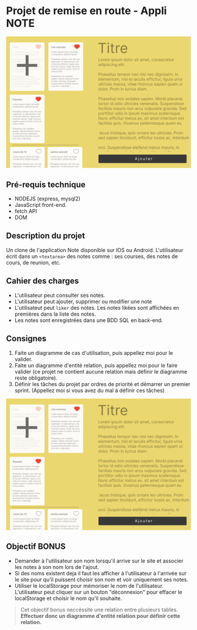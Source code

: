 # Projet de remise en route - Appli NOTE

![alt text](../React/Cours/Note.png)

## Pré-requis technique
- NODEJS (express, mysql2)
- JavaScript front-end.
- fetch API
- DOM

## Description du projet
Un clone de l'application Note disponible sur IOS ou Android.
L'utilisateur écrit dans un `<textarea>` des notes comme : ses courses, des notes de cours, de reunion, etc.

## Cahier des charges
- L'utilisateur peut consulter ses notes.
- L'utilisateur peut ajouter, supprimer ou modifier une note
- L'utilisateut peut `liker` des notes. Les notes likées sont affichées en premières dans la liste des notes.
- Les notes sont enregistrées dans une BDD SQL en back-end.

## Consignes
1. Faite un diagramme de cas d'utilisation, puis appellez moi pour le valider.
2. Faite un diagramme d'entité relation, puis appellez moi pour le faire valider (ce projet ne contient aucune relation mais définir le diagramme reste obligatoire).
3. Définir les tâches du projet par ordres de priorité et démarrer un premier sprint. (Appellez moi si vous avez du mal à définir ces tâches) 

![alt text](../React/Cours/Note.png)


## Objectif BONUS
- Demander à l'utilisateur son nom lorsqu'il arrive sur le site et associer les notes à son nom lors de l'ajout.
- Si des noms existent deja il faut les afficher à l'utilisateur à l'arrivée sur le site pour qu'il puissent choisir son nom et voir uniquement ses notes.
- Utiliser le localStorage pour mémoriser le nom de l'utilisateur. L'utilisateur peut cliquer sur un bouton "déconnexion" pour effacer le localStorage et choisir le nom qu'il souhaite.
> Cet objectif bonus neccéssite une relation entre plusieurs tables. **Effectuer donc un diagramme d'entité relation pour définir cette relation.**